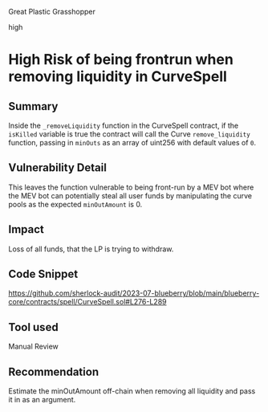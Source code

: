 Great Plastic Grasshopper

high

# High Risk of being frontrun when removing liquidity in CurveSpell
## Summary
Inside the `_removeLiquidity` function in the CurveSpell contract, if the `isKilled` variable is true the contract will call the Curve `remove_liquidity` function, passing in `minOuts` as an array of uint256 with default values of `0`.

## Vulnerability Detail
This leaves the function vulnerable to being front-run by a MEV bot where the MEV bot can potentially steal all user funds by manipulating the curve pools as the expected `minOutAmount` is 0.

## Impact
Loss of all funds, that the LP is trying to withdraw.

## Code Snippet
https://github.com/sherlock-audit/2023-07-blueberry/blob/main/blueberry-core/contracts/spell/CurveSpell.sol#L276-L289

## Tool used

Manual Review

## Recommendation
Estimate the minOutAmount off-chain when removing all liquidity and pass it in as an argument.
